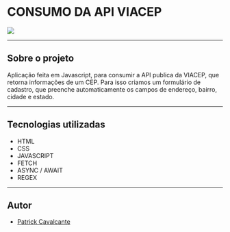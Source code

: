 # CONSUMO DA API VIACEP

![](../screenshot/viacep.gif)

---

## Sobre o projeto

Aplicação feita em Javascript, para consumir a API publica da VIACEP, que retorna informações de um CEP.
Para isso criamos um formulário de cadastro, que preenche automaticamente os campos de endereço, bairro, cidade e estado.


---
## Tecnologias utilizadas
 - HTML
 - CSS
 - JAVASCRIPT
 - FETCH
 - ASYNC / AWAIT
 - REGEX

 ---
 ## Autor

 - [Patrick Cavalcante](https://github.com/PatrickCavalcant)